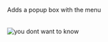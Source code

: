 Adds a popup box with the menu <br> <br> <br>
![you dont want to know](https://github.com/Tre-brock/Haverford-school-district-menu-firefox-extention/assets/152460754/06a965b4-c869-4154-a411-d9725a7c9483)
